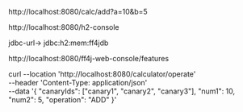 http://localhost:8080/calc/add?a=10&b=5


http://localhost:8080/h2-console



jdbc-url-> jdbc:h2:mem:ff4jdb




http://localhost:8080/ff4j-web-console/features




curl --location 'http://localhost:8080/calculator/operate' \
--header 'Content-Type: application/json' \
--data '{
    "canaryIds": ["canary1", "canary2", "canary3"],
    "num1": 10,
    "num2": 5,
    "operation": "ADD"
}'
